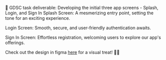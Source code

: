 🚀 GDSC task deliverable: Developing the initial three app screens - Splash, Login, and Sign In 
Splash Screen:
A mesmerizing entry point, setting the tone for an exciting experience.

Login Screen:
Smooth, secure, and user-friendly authentication awaits.

Sign In Screen:
Effortless registration, welcoming users to explore our app's offerings.

Check out the design in figma [here](https://www.figma.com/file/FRBqEYcP0VBKSEHp0LCb22/DayTask---Task-Management-App-UI-Kit-(Community)?node-id=7%3A13&mode=dev) for a visual treat! 🎨✨


